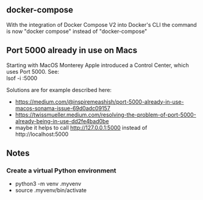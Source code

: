 ## docker-compose
With the integration of Docker Compose V2 into Docker's CLI the command is now "docker compose" instead of "docker-compose"

## Port 5000 already in use on Macs
Starting with MacOS Monterey Apple introduced a Control Center, which uses Port 5000. See:  
lsof -i :5000  

Solutions are for example described here: 
- https://medium.com/@inspiremeashish/port-5000-already-in-use-macos-sonama-issue-69d0adc09157
- https://twissmueller.medium.com/resolving-the-problem-of-port-5000-already-being-in-use-dd2fe4bad0be
- maybe it helps to call http://127.0.0.1:5000 instead of http://localhost:5000

## Notes
### Create a virtual Python environment 
- python3 -m venv .myvenv
- source .myvenv/bin/activate

